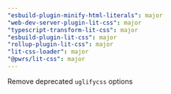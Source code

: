 ```yaml
---
"esbuild-plugin-minify-html-literals": major
"web-dev-server-plugin-lit-css": major
"typescript-transform-lit-css": major
"esbuild-plugin-lit-css": major
"rollup-plugin-lit-css": major
"lit-css-loader": major
"@pwrs/lit-css": major
---
```


Remove deprecated `uglifycss` options
